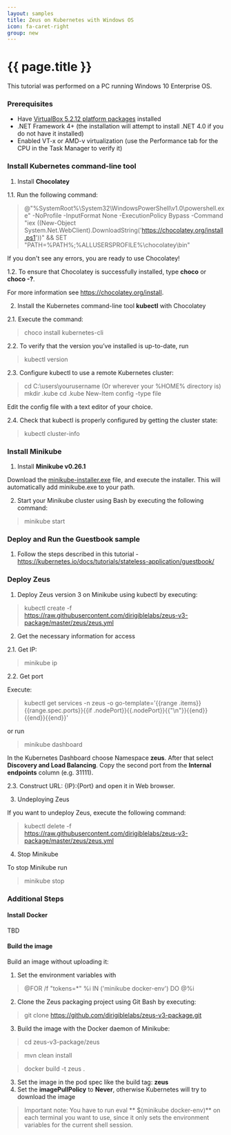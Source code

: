```yaml
---
layout: samples
title: Zeus on Kubernetes with Windows OS
icon: fa-caret-right
group: new
---
```


{{ page.title }}
===

This tutorial was performed on a PC running Windows 10 Enterprise OS.

### Prerequisites

*	Have [VirtualBox 5.2.12 platform packages](https://download.virtualbox.org/virtualbox/5.2.12/VirtualBox-5.2.12-122591-Win.exe) installed
* .NET Framework 4+ (the installation will attempt to install .NET 4.0 if you do not have it installed)
* Enabled VT-x or AMD-v virtualization (use the Performance tab for the CPU in the Task Manager to verify it)

### Install Kubernetes command-line tool
1. Install **Chocolatey** 

1.1. Run the following command:

> @"%SystemRoot%\System32\WindowsPowerShell\v1.0\powershell.exe" -NoProfile -InputFormat None -ExecutionPolicy Bypass -Command "iex ((New-Object System.Net.WebClient).DownloadString('https://chocolatey.org/install.ps1'))" && SET "PATH=%PATH%;%ALLUSERSPROFILE%\chocolatey\bin"

If you don't see any errors, you are ready to use Chocolatey! 

1.2. To ensure that Chocolatey is successfully installed, type **choco** or **choco -?**.

For more information see https://chocolatey.org/install.

2. Install the Kubernetes command-line tool **kubectl** with Chocolatey 

2.1. Execute the command:

> choco install kubernetes-cli

2.2. To verify that the version you’ve installed is up-to-date, run 

> kubectl version

2.3. Configure kubectl to use a remote Kubernetes cluster:

> cd C:\users\yourusername (Or wherever your %HOME% directory is)  
mkdir .kube cd .kube New-Item config -type file

Edit the config file with a text editor of your choice.

2.4. Check that kubectl is properly configured by getting the cluster state:

> kubectl cluster-info

### Install Minikube

1. Install **Minikube v0.26.1**

Download the [minikube-installer.exe](https://github.com/kubernetes/minikube/releases/download/v0.26.1/minikube-installer.exe) file, and execute the installer. This will automatically add minikube.exe to your path.

2. Start your Minikube cluster using Bash by executing the following command:

> minikube start


### Deploy and Run the Guestbook sample

1. Follow the steps described in this tutorial - https://kubernetes.io/docs/tutorials/stateless-application/guestbook/

### Deploy Zeus 

1. Deploy Zeus version 3 on Minikube using kubectl by executing:

> kubectl create -f https://raw.githubusercontent.com/dirigiblelabs/zeus-v3-package/master/zeus/zeus.yml

2. Get the necessary information for access

2.1. Get IP:

> minikube ip

2.2. Get port

Execute:

> kubectl get services -n zeus -o go-template='{{range .items}}{{range.spec.ports}}{{if .nodePort}}{{.nodePort}}{{"\n"}}{{end}}{{end}}{{end}}'

or run 

> minikube dashboard

In the Kubernetes Dashboard choose Namespace **zeus**. After that select **Discovery and Load Balancing**. Copy the second port from the **Internal endpoints** column (e.g. 31111).

2.3. Construct URL: {IP}:{Port} and open it in Web browser.

3. Undeploying Zeus

If you want to undeploy Zeus, execute the following command:

> kubectl delete -f https://raw.githubusercontent.com/dirigiblelabs/zeus-v3-package/master/zeus/zeus.yml

4. Stop Minikube

To stop Minikube run 

> minikube stop

### Additional Steps 

#### Install Docker

TBD

#### Build the image

Build an image without uploading it:

1. Set the environment variables with 

> @FOR /f "tokens=*" %i IN ('minikube docker-env') DO @%i

2. Clone the Zeus packaging project using Git Bash by executing:

> git clone https://github.com/dirigiblelabs/zeus-v3-package.git

3. Build the image with the Docker daemon of Minikube:

> cd zeus-v3-package/zeus

> mvn clean install

> docker build -t zeus .

3. Set the image in the pod spec like the build tag: **zeus**
4. Set the **imagePullPolicy** to **Never**, otherwise Kubernetes will try to download the image

> Important note: You have to run eval ** $(minikube docker-env)** on each terminal you want to use, since it only sets the environment variables for the current shell session.
